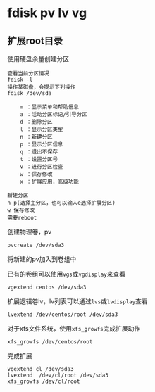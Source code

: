 # fdisk pv lv vg 

## 扩展root目录

使用硬盘余量创建分区

```
查看当前分区情况
fdisk -l
操作某磁盘，会提示下列操作
fdisk /dev/sda

    m ：显示菜单和帮助信息
    a ：活动分区标记/引导分区
    d ：删除分区
    l ：显示分区类型
    n ：新建分区
    p ：显示分区信息
    q ：退出不保存
    t ：设置分区号
    v ：进行分区检查
    w ：保存修改
    x ：扩展应用，高级功能
    
新建分区
n p(选择主分区，也可以输入e选择扩展分区)
w 保存修改
需要reboot
```

创建物理卷，pv

```
pvcreate /dev/sda3
```

将新建的pv加入到卷组中

已有的卷组可以使用`vgs`或`vgdisplay`来查看

```
vgextend centos /dev/sda3
```

扩展逻辑卷lv，lv列表可以通过`lvs`或`lvdisplay`查看

```
lvextend /dev/centos/root /dev/sda3
```

对于xfs文件系统，使用`xfs_growfs`完成扩展动作

```
xfs_growfs /dev/centos/root
```

完成扩展



```
vgextend cl /dev/sda3
lvextend  /dev/cl/root /dev/sda3
xfs_growfs /dev/cl/root
```

